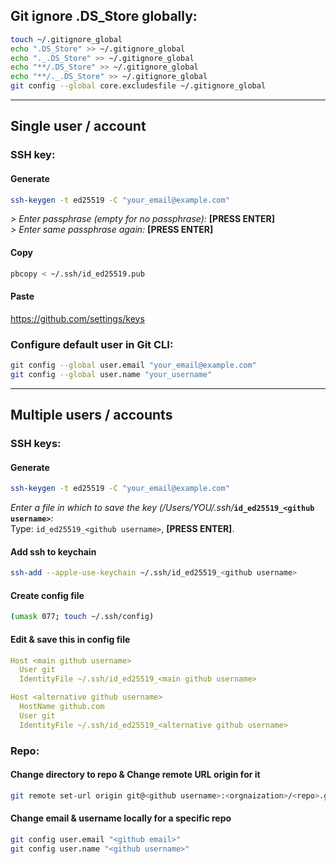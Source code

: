 ## Git ignore .DS_Store globally:
```bash
touch ~/.gitignore_global
echo ".DS_Store" >> ~/.gitignore_global
echo "._.DS_Store" >> ~/.gitignore_global
echo "**/.DS_Store" >> ~/.gitignore_global
echo "**/._.DS_Store" >> ~/.gitignore_global
git config --global core.excludesfile ~/.gitignore_global
```

---

## Single user / account

### SSH key:

#### Generate
```bash
ssh-keygen -t ed25519 -C "your_email@example.com"
```
*> Enter passphrase (empty for no passphrase):* **[PRESS ENTER]**  
*> Enter same passphrase again:* **[PRESS ENTER]**
#### Copy
```bash
pbcopy < ~/.ssh/id_ed25519.pub
```
#### Paste
https://github.com/settings/keys


### Configure default user in Git CLI:
```bash
git config --global user.email "your_email@example.com"
git config --global user.name "your_username"
```

---

## Multiple users / accounts

### SSH keys:

#### Generate
```bash
ssh-keygen -t ed25519 -C "your_email@example.com"
```
*Enter a file in which to save the key (/Users/YOU/.ssh/***`id_ed25519_<github username>`***:*  
Type: `id_ed25519_<github username>`, **[PRESS ENTER]**. 

#### Add ssh to keychain
```bash
ssh-add --apple-use-keychain ~/.ssh/id_ed25519_<github username>
```

#### Create config file
```bash
(umask 077; touch ~/.ssh/config)
```

#### Edit & save this in config file
```YAML
Host <main github username>
  User git
  IdentityFile ~/.ssh/id_ed25519_<main github username>

Host <alternative github username>
  HostName github.com
  User git
  IdentityFile ~/.ssh/id_ed25519_<alternative github username>
```


### Repo:

#### Change directory to repo & Change remote URL origin for it
```bash
git remote set-url origin git@<github username>:<orgnaization>/<repo>.git
```

#### Change email & username locally for a specific repo
```bash
git config user.email "<github email>"
git config user.name "<github username>"
```
